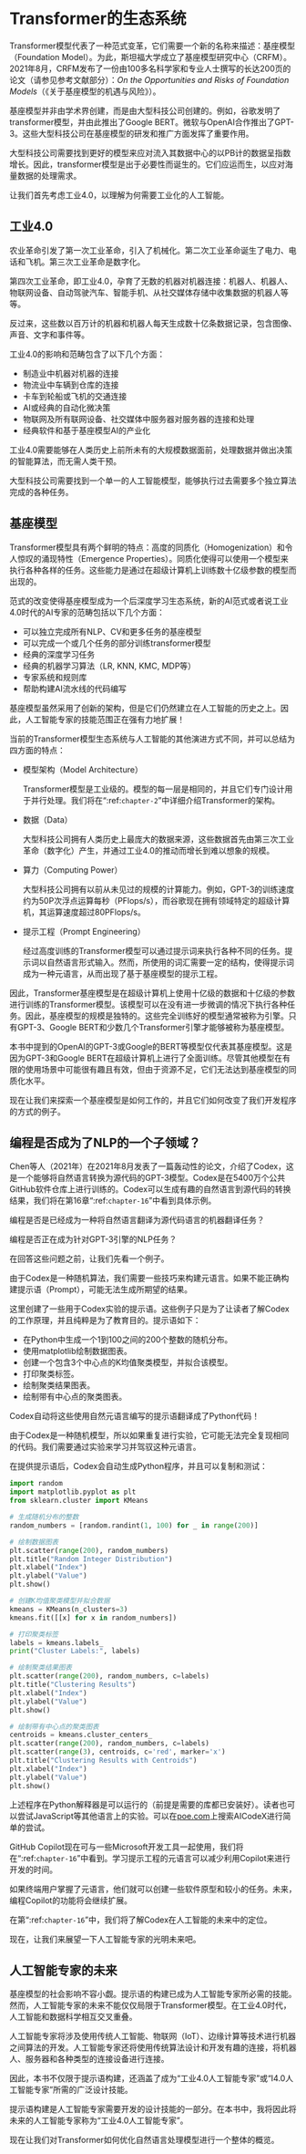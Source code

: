 # Transformer的生态系统

Transformer模型代表了一种范式变革，它们需要一个新的名称来描述：基座模型（Foundation Model）。为此，斯坦福大学成立了基座模型研究中心（CRFM）。2021年8月，CRFM发布了一份由100多名科学家和专业人士撰写的长达200页的论文（请参见参考文献部分）：*On the Opportunities and Risks of Foundation Models*（《关于基座模型的机遇与风险》）。

基座模型并非由学术界创建，而是由大型科技公司创建的。例如，谷歌发明了transformer模型，并由此推出了Google BERT。微软与OpenAI合作推出了GPT-3。这些大型科技公司在基座模型的研发和推广方面发挥了重要作用。

大型科技公司需要找到更好的模型来应对流入其数据中心的以PB计的数据呈指数增长。因此，transformer模型是出于必要性而诞生的。它们应运而生，以应对海量数据的处理需求。

让我们首先考虑工业4.0，以理解为何需要工业化的人工智能。

## 工业4.0

农业革命引发了第一次工业革命，引入了机械化。第二次工业革命诞生了电力、电话和飞机。第三次工业革命是数字化。

第四次工业革命，即工业4.0，孕育了无数的机器对机器连接：机器人、机器人、物联网设备、自动驾驶汽车、智能手机、从社交媒体存储中收集数据的机器人等等。

反过来，这些数以百万计的机器和机器人每天生成数十亿条数据记录，包含图像、声音、文字和事件等。

<!-- 图改文 -->
工业4.0的影响和范畴包含了以下几个方面：
- 制造业中机器对机器的连接
- 物流业中车辆到仓库的连接
- 卡车到轮船或飞机的交通连接
- AI或经典的自动化微决策
- 物联网及所有联网设备、社交媒体中服务器对服务器的连接和处理
- 经典软件和基于基座模型AI的产业化

工业4.0需要能够在人类历史上前所未有的大规模数据面前，处理数据并做出决策的智能算法，而无需人类干预。

大型科技公司需要找到一个单一的人工智能模型，能够执行过去需要多个独立算法完成的各种任务。

## 基座模型

Transformer模型具有两个鲜明的特点：高度的同质化（Homogenization）和令人惊叹的涌现特性（Emergence Properties）。同质化使得可以使用一个模型来执行各种各样的任务。这些能力是通过在超级计算机上训练数十亿级参数的模型而出现的。

<!-- 图改文 -->
范式的改变使得基座模型成为一个后深度学习生态系统，新的AI范式或者说工业4.0时代的AI专家的范畴包括以下几个方面：
- 可以独立完成所有NLP、CV和更多任务的基座模型
- 可以完成一个或几个任务的部分训练transformer模型
- 经典的深度学习任务
- 经典的机器学习算法（LR, KNN, KMC, MDP等）
- 专家系统和规则库
- 帮助构建AI流水线的代码编写

基座模型虽然采用了创新的架构，但是它们仍然建立在人工智能的历史之上。因此，人工智能专家的技能范围正在强有力地扩展！

当前的Transformer模型生态系统与人工智能的其他演进方式不同，并可以总结为四方面的特点：

- 模型架构（Model Architecture）

  Transformer模型是工业级的。模型的每一层是相同的，并且它们专门设计用于并行处理。我们将在“:ref:`chapter-2`”中详细介绍Transformer的架构。

- 数据（Data）

  大型科技公司拥有人类历史上最庞大的数据来源，这些数据首先由第三次工业革命（数字化）产生，并通过工业4.0的推动而增长到难以想象的规模。

- 算力（Computing Power）

  大型科技公司拥有以前从未见过的规模的计算能力。例如，GPT-3的训练速度约为50P次浮点运算每秒（PFlops/s），而谷歌现在拥有领域特定的超级计算机，其运算速度超过80PFlops/s。

- 提示工程（Prompt Engineering）

  经过高度训练的Transformer模型可以通过提示词来执行各种不同的任务。提示词以自然语言形式输入。然而，所使用的词汇需要一定的结构，使得提示词成为一种元语言，从而出现了基于基座模型的提示工程。

因此，Transformer基座模型是在超级计算机上使用十亿级的数据和十亿级的参数进行训练的Transformer模型。该模型可以在没有进一步微调的情况下执行各种任务。因此，基座模型的规模是独特的。这些完全训练好的模型通常被称为引擎。只有GPT-3、Google BERT和少数几个Transformer引擎才能够被称为基座模型。

本书中提到的OpenAI的GPT-3或Google的BERT等模型仅代表其基座模型。这是因为GPT-3和Google BERT在超级计算机上进行了全面训练。尽管其他模型在有限的使用场景中可能很有趣且有效，但由于资源不足，它们无法达到基座模型的同质化水平。

现在让我们来探索一个基座模型是如何工作的，并且它们如何改变了我们开发程序的方式的例子。

## 编程是否成为了NLP的一个子领域？

Chen等人（2021年）在2021年8月发表了一篇轰动性的论文，介绍了Codex，这是一个能够将自然语言转换为源代码的GPT-3模型。Codex是在5400万个公共GitHub软件仓库上进行训练的。Codex可以生成有趣的自然语言到源代码的转换结果，我们将在第16章“:ref:`chapter-16`”中看到具体示例。

编程是否是已经成为一种将自然语言翻译为源代码语言的机器翻译任务？

编程是否正在成为针对GPT-3引擎的NLP任务？

在回答这些问题之前，让我们先看一个例子。

由于Codex是一种随机算法，我们需要一些技巧来构建元语言。如果不能正确构建提示语（Prompt），可能无法生成所期望的结果。

这里创建了一些用于Codex实验的提示语。这些例子只是为了让读者了解Codex的工作原理，并且纯粹是为了教育目的。提示语如下：

- 在Python中生成一个1到100之间的200个整数的随机分布。
- 使用matplotlib绘制数据图表。
- 创建一个包含3个中心点的K均值聚类模型，并拟合该模型。
- 打印聚类标签。
- 绘制聚类结果图表。
- 绘制带有中心点的聚类图表。

Codex自动将这些使用自然元语言编写的提示语翻译成了Python代码！

由于Codex是一种随机模型，所以如果重复进行实验，它可能无法完全复现相同的代码。我们需要通过实验来学习并驾驭这种元语言。

在提供提示语后，Codex会自动生成Python程序，并且可以复制和测试：

```python
import random
import matplotlib.pyplot as plt
from sklearn.cluster import KMeans

# 生成随机分布的整数
random_numbers = [random.randint(1, 100) for _ in range(200)]

# 绘制数据图表
plt.scatter(range(200), random_numbers)
plt.title("Random Integer Distribution")
plt.xlabel("Index")
plt.ylabel("Value")
plt.show()

# 创建K均值聚类模型并拟合数据
kmeans = KMeans(n_clusters=3)
kmeans.fit([[x] for x in random_numbers])

# 打印聚类标签
labels = kmeans.labels_
print("Cluster Labels:", labels)

# 绘制聚类结果图表
plt.scatter(range(200), random_numbers, c=labels)
plt.title("Clustering Results")
plt.xlabel("Index")
plt.ylabel("Value")
plt.show()

# 绘制带有中心点的聚类图表
centroids = kmeans.cluster_centers_
plt.scatter(range(200), random_numbers, c=labels)
plt.scatter(range(3), centroids, c='red', marker='x')
plt.title("Clustering Results with Centroids")
plt.xlabel("Index")
plt.ylabel("Value")
plt.show()
```

上述程序在Python解释器是可以运行的（前提是需要的库都已安装好）。读者也可以尝试JavaScript等其他语言上的实验。可以在[poe.com](https://poe.com/AICodeX)上搜索AICodeX进行简单的尝试。

GitHub Copilot现在可与一些Microsoft开发工具一起使用，我们将在“:ref:`chapter-16`”中看到。学习提示工程的元语言可以减少利用Copilot来进行开发的时间。

如果终端用户掌握了元语言，他们就可以创建一些软件原型和较小的任务。未来，编程Copilot的功能将会继续扩展。

在第“:ref:`chapter-16`”中，我们将了解Codex在人工智能的未来中的定位。

现在，让我们来展望一下人工智能专家的光明未来吧。

## 人工智能专家的未来

基座模型的社会影响不容小觑。提示语的构建已成为人工智能专家所必需的技能。然而，人工智能专家的未来不能仅仅局限于Transformer模型。在工业4.0时代，人工智能和数据科学相互交叉重叠。

人工智能专家将涉及使用传统人工智能、物联网（IoT）、边缘计算等技术进行机器之间算法的开发。人工智能专家还将使用传统算法设计和开发有趣的连接，将机器人、服务器和各种类型的连接设备进行连接。

因此，本书不仅限于提示语构建，还涵盖了成为“工业4.0人工智能专家”或“I4.0人工智能专家”所需的广泛设计技能。

提示语构建是人工智能专家需要开发的设计技能的一部分。在本书中，我将因此将未来的人工智能专家称为“工业4.0人工智能专家”。

现在让我们对Transformer如何优化自然语言处理模型进行一个整体的概览。
